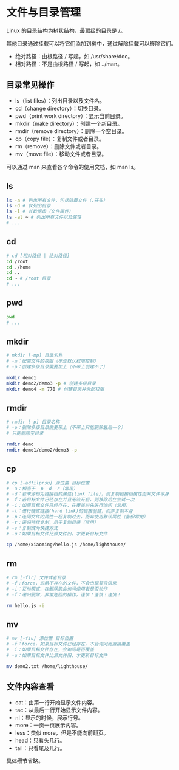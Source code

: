 

# 文件与目录管理

Linux 的目录结构为树状结构，最顶级的目录是 /。

其他目录通过挂载可以将它们添加到树中，通过解除挂载可以移除它们。

- 绝对路径：由根路径 / 写起，如 /usr/share/doc。
- 相对路径：不是由根路径 / 写起，如 ../man。



## 目录常见操作

- ls（list files）：列出目录以及文件名。
- cd（change directory）：切换目录。
- pwd（print work directory）：显示当前目录。
- mkdir（make directory）：创建一个新目录。
- rmdir（remove directory）：删除一个空目录。
- cp（copy file）：复制文件或者目录。
- rm（remove）：删除文件或者目录。
- mv（move file）：移动文件或者目录。

可以通过 man 来查看各个命令的使用文档，如 man ls。



## ls

```bash
ls -a # 列出所有文件，包括隐藏文件（.开头）
ls -d # 仅列出目录
ls -l # 长数据串（文件属性）
ls -al ~ # 列出所有文件以及属性
# ...
```



## cd

```bash
# cd [相对路径 | 绝对路径]
cd /root
cd ./home
cd ..
cd ~ # /root 目录
# ...
```



## pwd

```bash
pwd
# ...
```



## mkdir

```bash
# mkdir [-mp] 目录名称
# -m：配置文件的权限（不受默认权限控制）
# -p：创建多级目录需要加上（不带上创建不了）

mkdir demo1
mkdir demo2/demo3 -p # 创建多级目录
mkdir demo4 -m 770 # 创建目录并分配权限
```



## rmdir

```bash
# rmdir [-p] 目录名称
# -p：删除多级目录需要带上（不带上只能删除最后一个）
# 只能删除空目录

rmdir demo
rmdir demo1/demo2/demo3 -p
```



## cp

```bash
# cp [-adfilprsu] 源位置 目标位置
# -a：相当于 -p -d -r（常用）
# -d：若来源档为链接档的属性(link file)，则复制链接档属性而非文件本身
# -f：若目标文件已经存在并且无法开启，则移除后在尝试一次
# -i：如果目标文件已经存在，在覆盖前先进行询问（常用）
# -l：进行硬式链接(hard link)的链接创建，而非复制本身
# -p：连同文件的属性一起复制过去，而非使用默认属性（备份常用）
# -r：递归持续复制，用于复制目录（常用）
# -s：复制成为快捷方式
# -u：如果目标文件比源文件旧，才更新目标文件

cp /home/xiaoming/hello.js /home/lighthouse/
```



## rm

```bash
# rm [-fir] 文件或者目录
# -f：force，忽略不存在的文件，不会出现警告信息
# -i：互动模式，在删除前会询问使用者是否动作
# -f：递归删除，非常危险的操作，谨慎！谨慎！谨慎！

rm hello.js -i
```



## mv

```bash
# mv [-fiu] 源位置 目标位置
# -f：force，如果目标文件已经存在，不会询问而直接覆盖
# -i：如果目标文件存在，会询问是否覆盖
# -u：如果目标文件比源文件旧，才更新目标文件

mv demo2.txt /home/lighthouse/
```



## 文件内容查看

- cat：由第一行开始显示文件内容。
- tac：从最后一行开始显示文件内容。
- nl：显示的时候，展示行号。
- more：一页一页展示内容。
- less：类似 more，但是不能向前翻页。
- head：只看头几行。
- tail：只看尾及几行。



具体细节省略。

